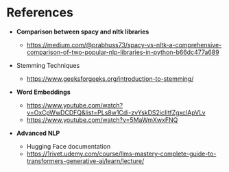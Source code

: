 # References

- **Comparison between spacy and nltk libraries**
  - https://medium.com/@prabhuss73/spacy-vs-nltk-a-comprehensive-comparison-of-two-popular-nlp-libraries-in-python-b66dc477a689


- Stemming Techniques
  - https://www.geeksforgeeks.org/introduction-to-stemming/


- **Word Embeddings**
  - https://www.youtube.com/watch?v=OxCpWwDCDFQ&list=PLs8w1Cdi-zvYskDS2icIItfZgxclApVLv
  - https://www.youtube.com/watch?v=5MaWmXwxFNQ


- **Advanced NLP**
  - Hugging Face documentation
  - https://1rivet.udemy.com/course/llms-mastery-complete-guide-to-transformers-generative-ai/learn/lecture/